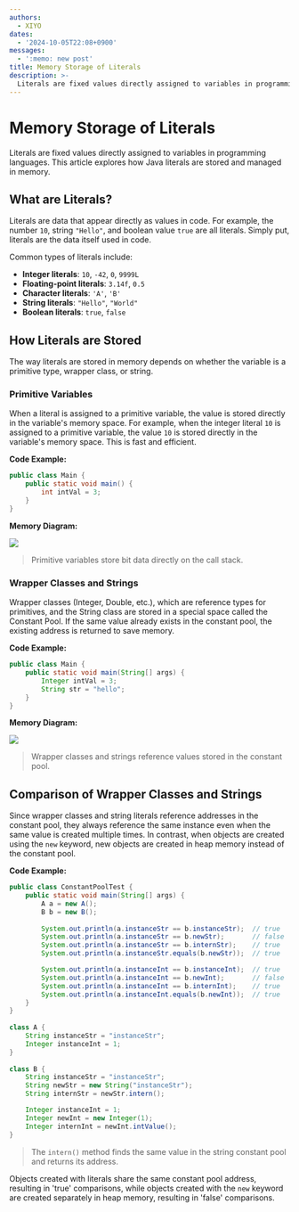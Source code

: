 ```yaml
---
authors:
  - XIYO
dates:
  - '2024-10-05T22:08+0900'
messages:
  - ':memo: new post'
title: Memory Storage of Literals
description: >-
  Literals are fixed values directly assigned to variables in programming languages. This article explores how Java literals are stored and managed in memory.
---
```

# Memory Storage of Literals

Literals are fixed values directly assigned to variables in programming languages. This article explores how Java literals are stored and managed in memory.

## What are Literals?

Literals are data that appear directly as values in code. For example, the number `10`, string `"Hello"`, and boolean value `true` are all literals. Simply put, literals are the data itself used in code.

Common types of literals include:

- **Integer literals**: `10`, `-42`, `0`, `9999L`
- **Floating-point literals**: `3.14f`, `0.5`
- **Character literals**: `'A'`, `'B'`
- **String literals**: `"Hello"`, `"World"`
- **Boolean literals**: `true`, `false`

## How Literals are Stored

The way literals are stored in memory depends on whether the variable is a primitive type, wrapper class, or string.

### Primitive Variables

When a literal is assigned to a primitive variable, the value is stored directly in the variable's memory space. For example, when the integer literal `10` is assigned to a primitive variable, the value `10` is stored directly in the variable's memory space. This is fast and efficient.

**Code Example:**
```java
public class Main {
    public static void main() {
        int intVal = 3;
    }
}
```

**Memory Diagram:**

[![](https://mermaid.ink/img/pako:eNpVULFOwzAQ_RXrJpCiKHHqNvEIrJ2KGCAMJnabiMSuXEdQomydkNhZ-g8dGOCb2v5DL4lU1JNlv3d67-l8DWRGKuAwL81blgvryP1NqgnWqn5ZWLHMya0oy5kT2etTCh0mPUnhedB1JQurMlcYfXZfJExFodHcPX6F19X1hburQrsHUaJoAJxEh-032f9tjp-_ZP-1O2x_jpvdhU1pORAE4EGlLGZL_EvTtVNwuapUChyhFBYHTnWLOlE7M1vrDLiztfLAmnqRA5-LcoWsXkrh1F0hcPLq3F0K_WjMP1eycMZOh9X1G-w1wBt4B54EfsLoKKaTgMZROGYerIHTkPrJmOIJJ0E8DuKo9eCjT438MGDBiLIwYiyJ6Ii1J9YYgVQ?type=png)](https://mermaid.live/edit#pako:eNpVULFOwzAQ_RXrJpCiKHHqNvEIrJ2KGCAMJnabiMSuXEdQomydkNhZ-g8dGOCb2v5DL4lU1JNlv3d67-l8DWRGKuAwL81blgvryP1NqgnWqn5ZWLHMya0oy5kT2etTCh0mPUnhedB1JQurMlcYfXZfJExFodHcPX6F19X1hburQrsHUaJoAJxEh-032f9tjp-_ZP-1O2x_jpvdhU1pORAE4EGlLGZL_EvTtVNwuapUChyhFBYHTnWLOlE7M1vrDLiztfLAmnqRA5-LcoWsXkrh1F0hcPLq3F0K_WjMP1eycMZOh9X1G-w1wBt4B54EfsLoKKaTgMZROGYerIHTkPrJmOIJJ0E8DuKo9eCjT438MGDBiLIwYiyJ6Ii1J9YYgVQ)

> Primitive variables store bit data directly on the call stack.

### Wrapper Classes and Strings

Wrapper classes (Integer, Double, etc.), which are reference types for primitives, and the String class are stored in a special space called the Constant Pool. If the same value already exists in the constant pool, the existing address is returned to save memory.

**Code Example:**
```java
public class Main {
    public static void main(String[] args) {
        Integer intVal = 3;
        String str = "hello";
    }
}
```

**Memory Diagram:**

[![](https://mermaid.ink/img/pako:eNqFUj1PwzAQ_SvWLQWprfLRtEkGBmBhqIRUxABhMInbRLh25TiCUnWrGBDsLJ34Ax0YQOIftf0POE6b0gLiFMX3rHf37sk3gpBHBHzoUn4bxlhIdHYYMKQiza57Ag9idIQp7Ugc3lwGkOdIgwCuCl4eUSJIKBPOyuqtDm2cMFWcH_W--u3tb1XnkTB5jqkinTBJekSsLny0eP1cPDz94KdSKHJHioT1cvArkbCoAGWya42zVGImTznPtdcQ5XirE00kEZgWI65HsxfTFzT_mCwf39H8ebaYvi0ns7JMa-7oFfPuqK5M_C2eakKhra1WYkIpr_wvv7FczIxqtYNvXlbTSaHvSxmoQp8I9VCRWoxRTgpAxqRPAvBVGmGhXj9gY8XDmeSdIQvBlyIjVRA868XgdzFNFcoGEZbkOMHKfb-8HWB2wfkGkyiRXLSLPdTrqDngj-AOfM-oe47VcK2WYbm22XSqMATfMq2617TUZ7YMt2m49rgK97qrXTcNx2hYjmk7jmdbDWf8BU0T910?type=png)](https://mermaid.live/edit#pako:eNqFUj1PwzAQ_SvWLQWprfLRtEkGBmBhqIRUxABhMInbRLh25TiCUnWrGBDsLJ34Ax0YQOIftf0POE6b0gLiFMX3rHf37sk3gpBHBHzoUn4bxlhIdHYYMKQiza57Ag9idIQp7Ugc3lwGkOdIgwCuCl4eUSJIKBPOyuqtDm2cMFWcH_W--u3tb1XnkTB5jqkinTBJekSsLny0eP1cPDz94KdSKHJHioT1cvArkbCoAGWya42zVGImTznPtdcQ5XirE00kEZgWI65HsxfTFzT_mCwf39H8ebaYvi0ns7JMa-7oFfPuqK5M_C2eakKhra1WYkIpr_wvv7FczIxqtYNvXlbTSaHvSxmoQp8I9VCRWoxRTgpAxqRPAvBVGmGhXj9gY8XDmeSdIQvBlyIjVRA868XgdzFNFcoGEZbkOMHKfb-8HWB2wfkGkyiRXLSLPdTrqDngj-AOfM-oe47VcK2WYbm22XSqMATfMq2617TUZ7YMt2m49rgK97qrXTcNx2hYjmk7jmdbDWf8BU0T910)

> Wrapper classes and strings reference values stored in the constant pool.

## Comparison of Wrapper Classes and Strings

Since wrapper classes and string literals reference addresses in the constant pool, they always reference the same instance even when the same value is created multiple times. In contrast, when objects are created using the `new` keyword, new objects are created in heap memory instead of the constant pool.

**Code Example:**
```java
public class ConstantPoolTest {  
    public static void main(String[] args) {  
        A a = new A();  
        B b = new B();  
  
        System.out.println(a.instanceStr == b.instanceStr);  // true  
        System.out.println(a.instanceStr == b.newStr);       // false  
        System.out.println(a.instanceStr == b.internStr);    // true  
        System.out.println(a.instanceStr.equals(b.newStr));  // true  

        System.out.println(a.instanceInt == b.instanceInt);  // true  
        System.out.println(a.instanceInt == b.newInt);       // false  
        System.out.println(a.instanceInt == b.internInt);    // true  
        System.out.println(a.instanceInt.equals(b.newInt));  // true  
    }  
}  
  
class A {  
    String instanceStr = "instanceStr";  
    Integer instanceInt = 1;  
}  
  
class B {  
    String instanceStr = "instanceStr";  
    String newStr = new String("instanceStr");  
    String internStr = newStr.intern();  

    Integer instanceInt = 1;  
    Integer newInt = new Integer(1);  
    Integer internInt = newInt.intValue();  
}
```
> The `intern()` method finds the same value in the string constant pool and returns its address.

Objects created with literals share the same constant pool address, resulting in 'true' comparisons, while objects created with the `new` keyword are created separately in heap memory, resulting in 'false' comparisons.